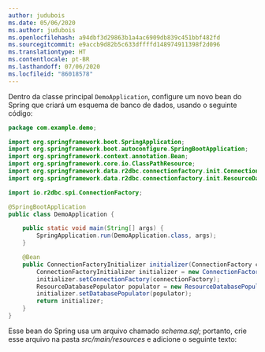 ```yaml
---
author: judubois
ms.date: 05/06/2020
ms.author: judubois
ms.openlocfilehash: a94dbf3d29863b1a4ac6909db839c451bbf482fd
ms.sourcegitcommit: e9accb9d82b5c633dffffd148974911398f2d096
ms.translationtype: HT
ms.contentlocale: pt-BR
ms.lasthandoff: 07/06/2020
ms.locfileid: "86018578"
---
```

Dentro da classe principal `DemoApplication`, configure um novo bean do Spring que criará um esquema de banco de dados, usando o seguinte código:

```java
package com.example.demo;

import org.springframework.boot.SpringApplication;
import org.springframework.boot.autoconfigure.SpringBootApplication;
import org.springframework.context.annotation.Bean;
import org.springframework.core.io.ClassPathResource;
import org.springframework.data.r2dbc.connectionfactory.init.ConnectionFactoryInitializer;
import org.springframework.data.r2dbc.connectionfactory.init.ResourceDatabasePopulator;

import io.r2dbc.spi.ConnectionFactory;

@SpringBootApplication
public class DemoApplication {

    public static void main(String[] args) {
        SpringApplication.run(DemoApplication.class, args);
    }

    @Bean
    public ConnectionFactoryInitializer initializer(ConnectionFactory connectionFactory) {
        ConnectionFactoryInitializer initializer = new ConnectionFactoryInitializer();
        initializer.setConnectionFactory(connectionFactory);
        ResourceDatabasePopulator populator = new ResourceDatabasePopulator(new ClassPathResource("schema.sql"));
        initializer.setDatabasePopulator(populator);
        return initializer;
    }
}
```

Esse bean do Spring usa um arquivo chamado *schema.sql*; portanto, crie esse arquivo na pasta *src/main/resources* e adicione o seguinte texto:
